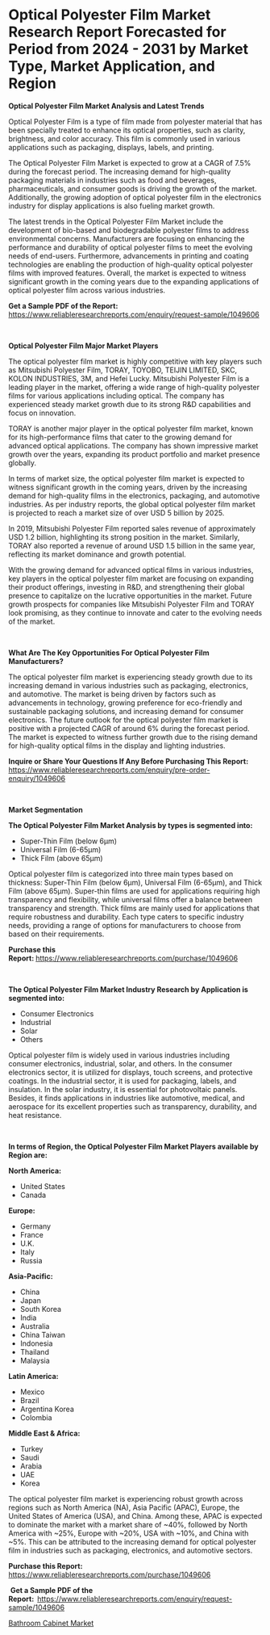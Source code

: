 <p><h1>Optical Polyester Film Market Research Report Forecasted for Period from 2024 -  2031 by Market Type, Market Application, and Region</h1></p><p><strong>Optical Polyester Film Market Analysis and Latest Trends</strong></p>
<p><p>Optical Polyester Film is a type of film made from polyester material that has been specially treated to enhance its optical properties, such as clarity, brightness, and color accuracy. This film is commonly used in various applications such as packaging, displays, labels, and printing.</p><p>The Optical Polyester Film Market is expected to grow at a CAGR of 7.5% during the forecast period. The increasing demand for high-quality packaging materials in industries such as food and beverages, pharmaceuticals, and consumer goods is driving the growth of the market. Additionally, the growing adoption of optical polyester film in the electronics industry for display applications is also fueling market growth.</p><p>The latest trends in the Optical Polyester Film Market include the development of bio-based and biodegradable polyester films to address environmental concerns. Manufacturers are focusing on enhancing the performance and durability of optical polyester films to meet the evolving needs of end-users. Furthermore, advancements in printing and coating technologies are enabling the production of high-quality optical polyester films with improved features. Overall, the market is expected to witness significant growth in the coming years due to the expanding applications of optical polyester film across various industries.</p></p>
<p><strong>Get a Sample PDF of the Report:&nbsp;</strong> <a href="https://www.reliableresearchreports.com/enquiry/request-sample/1049606">https://www.reliableresearchreports.com/enquiry/request-sample/1049606</a></p>
<p>&nbsp;</p>
<p><strong>Optical Polyester Film Major Market Players</strong></p>
<p><p>The optical polyester film market is highly competitive with key players such as Mitsubishi Polyester Film, TORAY, TOYOBO, TEIJIN LIMITED, SKC, KOLON INDUSTRIES, 3M, and Hefei Lucky. Mitsubishi Polyester Film is a leading player in the market, offering a wide range of high-quality polyester films for various applications including optical. The company has experienced steady market growth due to its strong R&D capabilities and focus on innovation.</p><p>TORAY is another major player in the optical polyester film market, known for its high-performance films that cater to the growing demand for advanced optical applications. The company has shown impressive market growth over the years, expanding its product portfolio and market presence globally.</p><p>In terms of market size, the optical polyester film market is expected to witness significant growth in the coming years, driven by the increasing demand for high-quality films in the electronics, packaging, and automotive industries. As per industry reports, the global optical polyester film market is projected to reach a market size of over USD 5 billion by 2025.</p><p>In 2019, Mitsubishi Polyester Film reported sales revenue of approximately USD 1.2 billion, highlighting its strong position in the market. Similarly, TORAY also reported a revenue of around USD 1.5 billion in the same year, reflecting its market dominance and growth potential.</p><p>With the growing demand for advanced optical films in various industries, key players in the optical polyester film market are focusing on expanding their product offerings, investing in R&D, and strengthening their global presence to capitalize on the lucrative opportunities in the market. Future growth prospects for companies like Mitsubishi Polyester Film and TORAY look promising, as they continue to innovate and cater to the evolving needs of the market.</p></p>
<p>&nbsp;</p>
<p><strong>What Are The Key Opportunities For Optical Polyester Film Manufacturers?</strong></p>
<p><p>The optical polyester film market is experiencing steady growth due to its increasing demand in various industries such as packaging, electronics, and automotive. The market is being driven by factors such as advancements in technology, growing preference for eco-friendly and sustainable packaging solutions, and increasing demand for consumer electronics. The future outlook for the optical polyester film market is positive with a projected CAGR of around 6% during the forecast period. The market is expected to witness further growth due to the rising demand for high-quality optical films in the display and lighting industries.</p></p>
<p><strong>Inquire or Share Your Questions If Any Before Purchasing This Report:</strong> <a href="https://www.reliableresearchreports.com/enquiry/pre-order-enquiry/1049606">https://www.reliableresearchreports.com/enquiry/pre-order-enquiry/1049606</a></p>
<p>&nbsp;</p>
<p><strong>Market Segmentation</strong></p>
<p><strong>The Optical Polyester Film Market Analysis by types is segmented into:</strong></p>
<p><ul><li>Super-Thin Film (below 6μm)</li><li>Universal Film (6-65μm)</li><li>Thick Film (above 65μm)</li></ul></p>
<p><p>Optical polyester film is categorized into three main types based on thickness: Super-Thin Film (below 6μm), Universal Film (6-65μm), and Thick Film (above 65μm). Super-thin films are used for applications requiring high transparency and flexibility, while universal films offer a balance between transparency and strength. Thick films are mainly used for applications that require robustness and durability. Each type caters to specific industry needs, providing a range of options for manufacturers to choose from based on their requirements.</p></p>
<p><strong>Purchase this Report:&nbsp;</strong><a href="https://www.reliableresearchreports.com/purchase/1049606">https://www.reliableresearchreports.com/purchase/1049606</a></p>
<p>&nbsp;</p>
<p><strong>The Optical Polyester Film Market Industry Research by Application is segmented into:</strong></p>
<p><ul><li>Consumer Electronics</li><li>Industrial</li><li>Solar</li><li>Others</li></ul></p>
<p><p>Optical polyester film is widely used in various industries including consumer electronics, industrial, solar, and others. In the consumer electronics sector, it is utilized for displays, touch screens, and protective coatings. In the industrial sector, it is used for packaging, labels, and insulation. In the solar industry, it is essential for photovoltaic panels. Besides, it finds applications in industries like automotive, medical, and aerospace for its excellent properties such as transparency, durability, and heat resistance.</p></p>
<p>&nbsp;</p>
<p><strong>In terms of Region, the Optical Polyester Film Market Players available by Region are:</strong></p>
<p>
    <p> <strong> North America: </strong>
        <ul>
            <li>United States</li>
            <li>Canada</li>
        </ul>
        </p> 
    <p> <strong> Europe: </strong>
        <ul>
            <li>Germany</li>
            <li>France</li>
            <li>U.K.</li>
            <li>Italy</li>
            <li>Russia</li>
        </ul>
        </p> 
    <p> <strong> Asia-Pacific: </strong>
        <ul>
            <li>China</li>
            <li>Japan</li>
            <li>South Korea</li>
            <li>India</li>
            <li>Australia</li>
            <li>China Taiwan</li>
            <li>Indonesia</li>
            <li>Thailand</li>
            <li>Malaysia</li>
        </ul>
        </p> 
    <p> <strong> Latin America: </strong>
        <ul>
            <li>Mexico</li>
            <li>Brazil</li>
            <li>Argentina Korea</li>
            <li>Colombia</li>
        </ul>
        </p> 
    <p> <strong> Middle East & Africa: </strong>
        <ul>
            <li>Turkey</li>
            <li>Saudi</li>
            <li>Arabia</li>
            <li>UAE</li>
            <li>Korea</li>
        </ul>
    </p>
    </p>
<p><p>The optical polyester film market is experiencing robust growth across regions such as North America (NA), Asia Pacific (APAC), Europe, the United States of America (USA), and China. Among these, APAC is expected to dominate the market with a market share of ~40%, followed by North America with ~25%, Europe with ~20%, USA with ~10%, and China with ~5%. This can be attributed to the increasing demand for optical polyester film in industries such as packaging, electronics, and automotive sectors.</p></p>
<p><strong>Purchase this Report: </strong><a href="https://www.reliableresearchreports.com/purchase/1049606">https://www.reliableresearchreports.com/purchase/1049606</a></p>
<p>&nbsp;<strong>Get a Sample PDF of the Report:&nbsp;&nbsp;</strong><a href="https://www.reliableresearchreports.com/enquiry/request-sample/1049606">https://www.reliableresearchreports.com/enquiry/request-sample/1049606</a></p>
<p><strong></strong></p>
<p><p><a href="https://changeable-paste-463.notion.site/Bathroom-Cabinet-Market-Research-Report-Provides-thorough-Industry-Overview-which-offers-an-In-Dept-6f1a27d2a9ca425faf9024aacdfc9c03">Bathroom Cabinet Market</a></p></p>